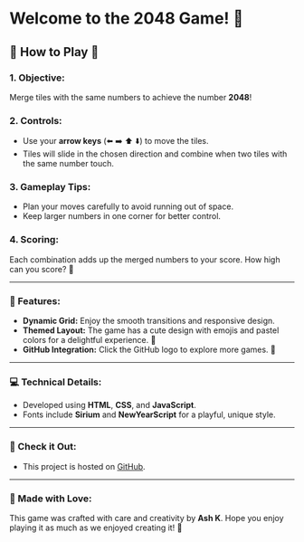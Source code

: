# Welcome to the 2048 Game! 🎉

## 🌟 How to Play 🌟

### 1. **Objective:**
Merge tiles with the same numbers to achieve the number **2048**!

### 2. **Controls:**
- Use your **arrow keys** (⬅️ ➡️ ⬆️ ⬇️) to move the tiles.
- Tiles will slide in the chosen direction and combine when two tiles with the same number touch.

### 3. **Gameplay Tips:**
- Plan your moves carefully to avoid running out of space.
- Keep larger numbers in one corner for better control.

### 4. **Scoring:**
Each combination adds up the merged numbers to your score. How high can you score? 💪

---

### 👀 Features:
- **Dynamic Grid:** Enjoy the smooth transitions and responsive design.
- **Themed Layout:** The game has a cute design with emojis and pastel colors for a delightful experience. 🌸
- **GitHub Integration:** Click the GitHub logo to explore more games. 🐙

---

### 💻 Technical Details:
- Developed using **HTML**, **CSS**, and **JavaScript**.
- Fonts include **Sirium** and **NewYearScript** for a playful, unique style.

---

### 🔗 Check it Out:
- This project is hosted on [GitHub](https://github.com/AnanteshKankeri/Html-based-games).

---

### 💖 Made with Love:
This game was crafted with care and creativity by **Ash K**. Hope you enjoy playing it as much as we enjoyed creating it! 🌟

